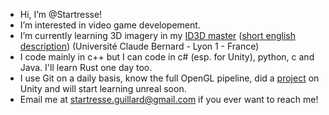 * Hi, I’m @Startresse!
* I’m interested in video game developement.
* I’m currently learning 3D imagery in my [ID3D master](http://master-info.univ-lyon1.fr/ID3D/) ([short english description](http://offre-de-formations.univ-lyon1.fr/parcours-144/image-developpement-et-technologie-3d.html#)) (Université Claude Bernard - Lyon 1 - France)
* I code mainly in c++ but I can code in c# (esp. for Unity), python, c and Java. I'll learn Rust one day too.
* I use Git on a daily basis, know the full OpenGL pipeline, did a [project](https://youtu.be/NTrOhpMeDSo) on Unity and will start learning unreal soon.
* Email me at startresse.guillard@gmail.com if you ever want to reach me!
